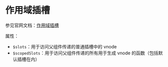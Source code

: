 # 作用域插槽

参见官网文档：[作用域插槽](https://v2.cn.vuejs.org/v2/guide/components-slots.html#%E4%BD%9C%E7%94%A8%E5%9F%9F%E6%8F%92%E6%A7%BD)

属性：

-   `$slots`：用于访问父组件传递的普通插槽中的 vnode
-   `$scopedSlots`：用于访问父组件传递的所有用于生成 vnode 的函数（包括默认插槽在内）
